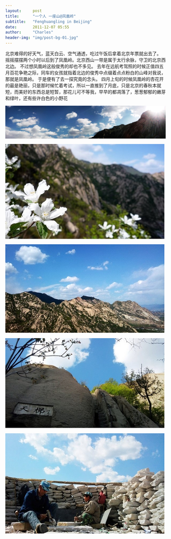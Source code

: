 ```yaml
---
layout:     post
title:      "一个人 一座山@凤凰岭"
subtitle:   "Fenghuangling in Beijing"
date:       2011-12-07 05:55
author:     "Charles"
header-img: "img/post-bg-01.jpg"
---
```


北京难得的好天气，蓝天白云、空气通透，吃过午饭后拿着北京年票就出去了。
摇摇摆摆两个小时以后到了凤凰岭。北京西山一带是属于太行余脉，守卫的北京西北边。
不过想凤凰岭这般俊秀的却也不多见。
去年在远航考驾照的时候正值四五月百花争艳之际，同车的女孩就指着北边的俊秀中点缀着点点粉白的山峰对我说，那就是凤凰岭。
于是便有了去一探究竟的念头。
四月上旬的时候凤凰岭的杏花开的最是艳丽，只是那时候忙着考试，所以一直推到了月底，只是北京的春秋本就短，而美好的东西总是短暂，那花儿可不等我，早早的都凋落了，葱葱郁郁的嫩芽和绿叶，还有些许白色的小野花

![fenghuangling-1](/img/fenghuangling-1.jpg)

![fenghuangling-2](/img/fenghuangling-2.jpg)

![fenghuangling-3](/img/fenghuangling-3.jpg)

![fenghuangling-4](/img/fenghuangling-4.jpg)

![fenghuangling-5](/img/fenghuangling-5.jpg)